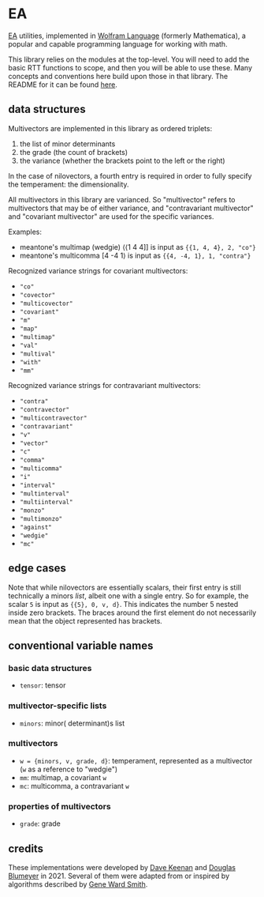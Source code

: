 # EA

[EA](https://en.xen.wiki/w/Intro_to_exterior_algebra_for_RTT) utilities, implemented in [Wolfram Language](https://www.wolfram.com/language/) (formerly Mathematica), a popular and capable programming language for working with math. 

This library relies on the modules at the top-level. You will need to add the basic RTT functions to scope, and then you will be able to use these. Many concepts and conventions here build upon those in that library. The README for it can be found [here](https://github.com/cmloegcmluin/RTT/blob/main/README.md).

## data structures

Multivectors are implemented in this library as ordered triplets:

1. the list of minor determinants
2. the grade (the count of brackets)
3. the variance (whether the brackets point to the left or the right)

In the case of nilovectors, a fourth entry is required in order to fully specify the temperament: the dimensionality.

All multivectors in this library are varianced. So "multivector" refers to multivectors that may be of either variance, and "contravariant multivector" and "covariant multivector" are used for the specific variances.

Examples:

* meantone's multimap (wedgie) ⟨⟨1 4 4]] is input as `{{1, 4, 4}, 2, "co"}`
* meantone's multicomma [4 -4 1⟩ is input as `{{4, -4, 1}, 1, "contra"}`

Recognized variance strings for covariant multivectors:
* `"co"`
* `"covector"`
* `"multicovector"`
* `"covariant"`
* `"m"`
* `"map"`
* `"multimap"`
* `"val"`
* `"multival"`
* `"with"`
* `"mm"`

Recognized variance strings for contravariant multivectors:
* `"contra"`
* `"contravector"`
* `"multicontravector"`
* `"contravariant"`
* `"v"`
* `"vector"`
* `"c"`
* `"comma"`
* `"multicomma"`
* `"i"`
* `"interval"`
* `"multinterval"`
* `"multiinterval"`
* `"monzo"`
* `"multimonzo"`
* `"against"`
* `"wedgie"`
* `"mc"`

## edge cases

Note that while nilovectors are essentially scalars, their first entry is still technically a minors *list*, albeit one with a single entry. So for example, the scalar `5` is input as `{{5}, 0, v, d}`. This indicates the number 5 nested inside zero brackets. The braces around the first element do not necessarily mean that the object represented has brackets.

## conventional variable names

### basic data structures

* `tensor`: tensor

### multivector-specific lists

* `minors`: minor( determinant)s list

### multivectors

* `w = {minors, v, grade, d}`: temperament, represented as a multivector (`w` as a reference to "wedgie")
* `mm`: multimap, a covariant `w`
* `mc`: multicomma, a contravariant `w`

### properties of multivectors

* `grade`: grade

## credits

These implementations were developed by [Dave Keenan](https://en.xen.wiki/w/Dave_Keenan) and [Douglas Blumeyer](https://en.xen.wiki/w/Douglas_Blumeyer) in 2021. Several of them were adapted from or inspired by algorithms described by [Gene Ward Smith](https://en.xen.wiki/w/Gene_Ward_Smith).
